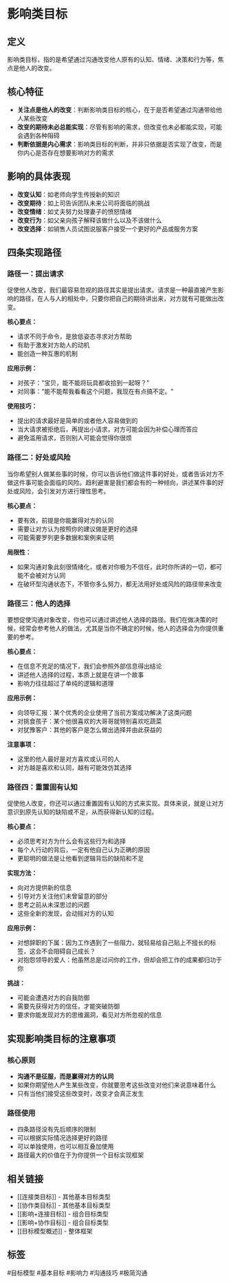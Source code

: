 # 影响类目标

## 定义
影响类目标，指的是希望通过沟通改变他人原有的认知、情绪、决策和行为等，焦点是他人的改变。

## 核心特征
- **关注点是他人的改变**：判断影响类目标的核心，在于是否希望通过沟通带给他人某些改变
- **改变的期待未必总能实现**：尽管有影响的需求，但改变也未必都能实现，可能会遇到各种阻碍
- **判断依据是内心需求**：影响类目标的判断，并非只依据是否实现了改变，而是你内心是否存在想要影响对方的需求

## 影响的具体表现
- **改变认知**：如老师向学生传授新的知识
- **改变期待**：如上司告诉团队未来公司将面临的挑战
- **改变情绪**：如丈夫努力处理妻子的愤怒情绪
- **改变行为**：如父亲向孩子解释该做什么以及不该做什么
- **改变选择**：如销售人员试图说服客户接受一个更好的产品或服务方案

## 四条实现路径

### 路径一：提出请求
促使他人改变，我们最容易忽视的路径其实是提出请求。请求是一种最直接产生影响的路径，在人与人的相处中，只要你把自己的期待讲出来，对方就有可能做出改变。

**核心要点：**
- 请求不同于命令，是放低姿态寻求对方帮助
- 有助于激发对方助人的动机
- 能创造一种互惠的机制

**应用示例：**
- 对孩子："宝贝，能不能将玩具都收拾到一起呀？"
- 对同事："能不能帮我看看这个问题，我现在有点搞不定。"

**使用技巧：**
- 提出的请求最好是简单的或者他人容易做到的
- 当大请求被拒绝后，再提出小请求，对方可能会因为补偿心理而答应
- 避免滥用请求，否则别人可能会觉得你很烦

### 路径二：好处或风险
当你希望别人做某些事的时候，你可以告诉他们做这件事的好处，或者告诉对方不做这件事可能会面临的风险。趋利避害是我们都会有的一种倾向，讲述某件事的好处或风险，会引发对方进行理性思考。

**核心要点：**
- 要有效，前提是你能赢得对方的认同
- 需要让对方认为按照你的建议做是更好的选择
- 可能需要罗列更多数据和案例来证明

**局限性：**
- 如果沟通对象此刻很情绪化，或者对你极为不信任，此时你所讲的一切，都可能不会被对方认同
- 在破坏型沟通状态下，不管你多么努力，都无法用好处或风险的路径带来改变

### 路径三：他人的选择
要想促使沟通对象改变，你也可以通过讲述他人选择的路径。我们在做决策的时候，经常会参考他人的做法，尤其是当你不确定的时候，他人的选择会为你提供重要的参考。

**核心要点：**
- 在信息不充足的情况下，我们会参照外部信息得出结论
- 讲述他人选择的过程，本质上就是在讲一个故事
- 影响力往往超过了单纯的逻辑和道理

**应用示例：**
- 向领导汇报：某个优秀的企业使用了当前方案成功解决了这类问题
- 对挑食孩子：某个他很喜欢的大哥哥就特别喜欢吃蔬菜
- 对犹豫客户：其他的客户是怎么做出选择并由此获益的

**注意事项：**
- 这里的他人最好是对方喜欢或认可的人
- 对方越是喜欢和认同，越有可能效仿其选择

### 路径四：重置固有认知
促使他人改变，你还可以通过重置固有认知的方式来实现。具体来说，就是让对方意识到原先认知的缺陷或不足，从而获得新认知的过程。

**核心要点：**
- 必须思考对方为什么会有这些行为和选择
- 每个人行动的背后，一定有他自己认为正确的原因
- 更聪明的做法是让他看到逻辑背后的缺陷和不足

**实现方法：**
- 向对方提供新的信息
- 引导对方关注他们未曾留意的部分
- 思考之前从未深思过的问题
- 这些全新的发现，会动摇对方的认知

**应用示例：**
- 对想辞职的下属：因为工作遇到了一些阻力，就轻易给自己贴上不擅长的标签，这会不会阻碍自己成长？
- 对抱怨领导的爱人：他虽然总是过问你的工作，但却会把工作的成果都归功于你

**挑战：**
- 可能会遭遇对方的自我防御
- 需要先获得对方的信任，才能突破防御
- 要求你能发现对方的思维漏洞，看见对方所忽视的信息

## 实现影响类目标的注意事项

### 核心原则
- **沟通不是征服，而是赢得对方的认同**
- 如果你期望他人产生某些改变，你就要思考这些改变对他们来说意味着什么
- 只有当他们接受这些改变时，改变才会真正发生

### 路径使用
- 四条路径没有先后顺序的限制
- 可以根据实际情况选择更好的路径
- 可以单独使用，也可以相互叠加使用
- 路径最大的价值在于为你提供一个目标实现框架

## 相关链接
- [[连接类目标]] - 其他基本目标类型
- [[协作类目标]] - 其他基本目标类型
- [[影响+连接目标]] - 组合目标类型
- [[影响+协作目标]] - 组合目标类型
- [[目标模型概述]] - 整体框架

## 标签
#目标模型 #基本目标 #影响力 #沟通技巧 #极简沟通